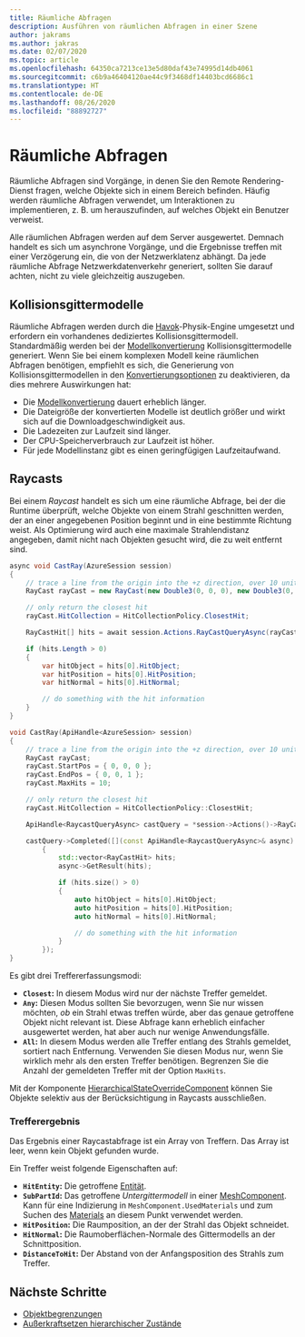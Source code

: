 ```yaml
---
title: Räumliche Abfragen
description: Ausführen von räumlichen Abfragen in einer Szene
author: jakrams
ms.author: jakras
ms.date: 02/07/2020
ms.topic: article
ms.openlocfilehash: 64350ca7213ce13e5d80daf43e74995d14db4061
ms.sourcegitcommit: c6b9a46404120ae44c9f3468df14403bcd6686c1
ms.translationtype: HT
ms.contentlocale: de-DE
ms.lasthandoff: 08/26/2020
ms.locfileid: "88892727"
---
```

# <a name="spatial-queries"></a>Räumliche Abfragen

Räumliche Abfragen sind Vorgänge, in denen Sie den Remote Rendering-Dienst fragen, welche Objekte sich in einem Bereich befinden. Häufig werden räumliche Abfragen verwendet, um Interaktionen zu implementieren, z. B. um herauszufinden, auf welches Objekt ein Benutzer verweist.

Alle räumlichen Abfragen werden auf dem Server ausgewertet. Demnach handelt es sich um asynchrone Vorgänge, und die Ergebnisse treffen mit einer Verzögerung ein, die von der Netzwerklatenz abhängt. Da jede räumliche Abfrage Netzwerkdatenverkehr generiert, sollten Sie darauf achten, nicht zu viele gleichzeitig auszugeben.

## <a name="collision-meshes"></a>Kollisionsgittermodelle

Räumliche Abfragen werden durch die [Havok](https://www.havok.com/products/havok-physics)-Physik-Engine umgesetzt und erfordern ein vorhandenes dediziertes Kollisionsgittermodell. Standardmäßig werden bei der [Modellkonvertierung](../../how-tos/conversion/model-conversion.md) Kollisionsgittermodelle generiert. Wenn Sie bei einem komplexen Modell keine räumlichen Abfragen benötigen, empfiehlt es sich, die Generierung von Kollisionsgittermodellen in den [Konvertierungsoptionen](../../how-tos/conversion/configure-model-conversion.md) zu deaktivieren, da dies mehrere Auswirkungen hat:

* Die [Modellkonvertierung](../../how-tos/conversion/model-conversion.md) dauert erheblich länger.
* Die Dateigröße der konvertierten Modelle ist deutlich größer und wirkt sich auf die Downloadgeschwindigkeit aus.
* Die Ladezeiten zur Laufzeit sind länger.
* Der CPU-Speicherverbrauch zur Laufzeit ist höher.
* Für jede Modellinstanz gibt es einen geringfügigen Laufzeitaufwand.

## <a name="ray-casts"></a>Raycasts

Bei einem *Raycast* handelt es sich um eine räumliche Abfrage, bei der die Runtime überprüft, welche Objekte von einem Strahl geschnitten werden, der an einer angegebenen Position beginnt und in eine bestimmte Richtung weist. Als Optimierung wird auch eine maximale Strahlendistanz angegeben, damit nicht nach Objekten gesucht wird, die zu weit entfernt sind.

```cs
async void CastRay(AzureSession session)
{
    // trace a line from the origin into the +z direction, over 10 units of distance.
    RayCast rayCast = new RayCast(new Double3(0, 0, 0), new Double3(0, 0, 1), 10);

    // only return the closest hit
    rayCast.HitCollection = HitCollectionPolicy.ClosestHit;

    RayCastHit[] hits = await session.Actions.RayCastQueryAsync(rayCast).AsTask();

    if (hits.Length > 0)
    {
        var hitObject = hits[0].HitObject;
        var hitPosition = hits[0].HitPosition;
        var hitNormal = hits[0].HitNormal;

        // do something with the hit information
    }
}
```

```cpp
void CastRay(ApiHandle<AzureSession> session)
{
    // trace a line from the origin into the +z direction, over 10 units of distance.
    RayCast rayCast;
    rayCast.StartPos = { 0, 0, 0 };
    rayCast.EndPos = { 0, 0, 1 };
    rayCast.MaxHits = 10;

    // only return the closest hit
    rayCast.HitCollection = HitCollectionPolicy::ClosestHit;

    ApiHandle<RaycastQueryAsync> castQuery = *session->Actions()->RayCastQueryAsync(rayCast);

    castQuery->Completed([](const ApiHandle<RaycastQueryAsync>& async)
        {
            std::vector<RayCastHit> hits;
            async->GetResult(hits);

            if (hits.size() > 0)
            {
                auto hitObject = hits[0].HitObject;
                auto hitPosition = hits[0].HitPosition;
                auto hitNormal = hits[0].HitNormal;

                // do something with the hit information
            }
        });
}
```


Es gibt drei Treffererfassungsmodi:

* **`Closest`:** In diesem Modus wird nur der nächste Treffer gemeldet.
* **`Any`:** Diesen Modus sollten Sie bevorzugen, wenn Sie nur wissen möchten, *ob* ein Strahl etwas treffen würde, aber das genaue getroffene Objekt nicht relevant ist. Diese Abfrage kann erheblich einfacher ausgewertet werden, hat aber auch nur wenige Anwendungsfälle.
* **`All`:** In diesem Modus werden alle Treffer entlang des Strahls gemeldet, sortiert nach Entfernung. Verwenden Sie diesen Modus nur, wenn Sie wirklich mehr als den ersten Treffer benötigen. Begrenzen Sie die Anzahl der gemeldeten Treffer mit der Option `MaxHits`.

Mit der Komponente [HierarchicalStateOverrideComponent](override-hierarchical-state.md) können Sie Objekte selektiv aus der Berücksichtigung in Raycasts ausschließen.

<!--
The CollisionMask allows the query to consider or ignore some objects based on their collision layer. If an object has layer L, it will be hit only if the mask has bit L set.
It is useful in case you want to ignore objects, for instance when setting an object transparent, and trying to select another object behind it.
TODO : Add an API to make that possible.
-->

### <a name="hit-result"></a>Trefferergebnis

Das Ergebnis einer Raycastabfrage ist ein Array von Treffern. Das Array ist leer, wenn kein Objekt gefunden wurde.

Ein Treffer weist folgende Eigenschaften auf:

* **`HitEntity`:** Die getroffene [Entität](../../concepts/entities.md).
* **`SubPartId`:** Das getroffene *Untergittermodell* in einer [MeshComponent](../../concepts/meshes.md). Kann für eine Indizierung in `MeshComponent.UsedMaterials` und zum Suchen des [Materials](../../concepts/materials.md) an diesem Punkt verwendet werden.
* **`HitPosition`:** Die Raumposition, an der der Strahl das Objekt schneidet.
* **`HitNormal`:** Die Raumoberflächen-Normale des Gittermodells an der Schnittposition.
* **`DistanceToHit`:** Der Abstand von der Anfangsposition des Strahls zum Treffer.

## <a name="next-steps"></a>Nächste Schritte

* [Objektbegrenzungen](../../concepts/object-bounds.md)
* [Außerkraftsetzen hierarchischer Zustände](override-hierarchical-state.md)
